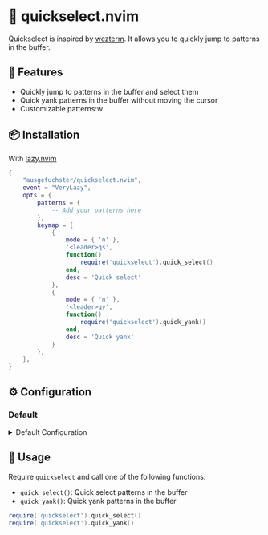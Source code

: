 # 🏁 quickselect.nvim

Quickselect is inspired by [wezterm](https://github.com/wez/wezterm).
It allows you to quickly jump to patterns in the buffer.

## 🌟 Features

- Quickly jump to patterns in the buffer and select them
- Quick yank patterns in the buffer without moving the cursor
- Customizable patterns:w

## 📦 Installation

With [lazy.nvim](https://github.com/folke/lazy.nvim)
```lua
{
    "ausgefuchster/quickselect.nvim",
    event = "VeryLazy",
    opts = {
        patterns = {
            -- Add your patterns here
        },
        keymap = {
            {
                mode = { 'n' },
                '<leader>qs',
                function()
                    require('quickselect').quick_select()
                end,
                desc = 'Quick select'
            },
            {
                mode = { 'n' },
                '<leader>qy',
                function()
                    require('quickselect').quick_yank()
                end,
                desc = 'Quick yank'
            }
        },
    },
}
```

## ⚙️  Configuration

### Default

<!-- Add collabsible for default conifg -->
<details>
<summary>Default Configuration</summary>

```lua
{
    patterns = {
        -- Hex color
        "#%x%x%x%x%x%x",
        -- Short-Hex color
        "#%x%x%x",
        -- RGB color
        "rgb(%d+,%d+,%d+)",
        -- IP Address
        "%d+%.%d+%.%d+%.%d+",
        -- Email
        "%w+@%w+%.%w+",
        -- URL
        "https?://[%w-_%.%?%.:/%+=&]+",
        -- 4+ digit number
        "%d%d%d%d+",
        -- File path
        "~/[%w-_%.%?%.:/%+=&]+",
    },
    select_match = true,
    use_default_patterns = true,
    labels = "abcdefghijklmnopqrstuvwxyzABCDEFGHIJKLMNOPQRSTUVWXYZ0123456789",
    keymap = {
    },
}
```
</details>

## 🚀 Usage

Require `quickselect` and call one of the following functions:

- `quick_select()`: Quick select patterns in the buffer
- `quick_yank()`: Quick yank patterns in the buffer

```lua
require('quickselect').quick_select()
require('quickselect').quick_yank()
```
